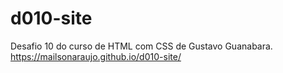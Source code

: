 # d010-site
Desafio 10 do curso de HTML com CSS de Gustavo Guanabara.
<br>
https://mailsonaraujo.github.io/d010-site/
